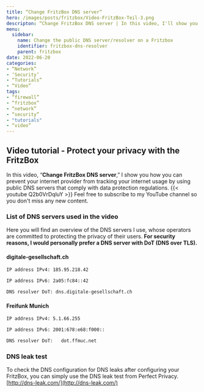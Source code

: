 ```yaml
---
title: “Change FritzBox DNS server”
hero: /images/posts/fritzbox/Video-FritzBox-Teil-3.png
descripton: “Change FritzBox DNS server | In this video, I'll show you how to change the public DNS server of a Fritzbox.”
menu:
  sidebar:
    name: Change the public DNS server/resolver on a Fritzbox
    identifier: fritzbox-dns-resolver
    parent: fritzbox
date: 2022-06-20
categories:
- “Network”
- ‘Security’
- “Tutorials” 
- “Video”
tags:
- “firewall”
- “fritzbox”
- “network”
- “security”
- "tutorials"
- “video”
---
```

## Video tutorial - Protect your privacy with the FritzBox
In this video, “**Change FritzBox DNS server**,” I show you how you can prevent your internet provider from tracking your internet usage by using public DNS servers that comply with data protection regulations.
{{< youtube Q2b0VrDqluY >}}
Feel free to subscribe to my YouTube channel so you don't miss any new content.
### List of DNS servers used in the video
Here you will find an overview of the DNS servers I use, whose operators are committed to protecting the privacy of their users.
**For security reasons, I would personally prefer a DNS server with DoT (DNS over TLS).**
#### digitale-gesellschaft.ch
```sh
IP address IPv4: 185.95.218.42
```
```sh
IP address IPv6: 2a05:fc84::42
```
```sh
DNS resolver DoT: dns.digitale-gesellschaft.ch
```
#### Freifunk Munich
```sh
IP address IPv4: 5.1.66.255
```
```sh
IP address IPv6: 2001:678:e68:f000::
```
```sh
DNS resolver DoT:   dot.ffmuc.net
```
### DNS leak test
To check the DNS configuration for DNS leaks after configuring your FritzBox, you can simply use the DNS leak test from Perfect Privacy.
[http://dns-leak.com/](http://dns-leak.com/)


